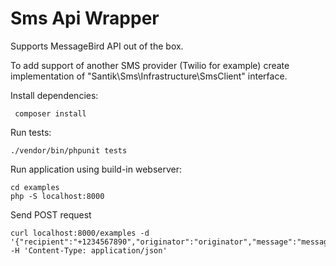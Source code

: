 # Sms Api Wrapper

Supports MessageBird API out of the box.

To add support of another SMS provider (Twilio for example) create implementation of "Santik\Sms\Infrastructure\SmsClient" interface. 

Install dependencies:
    
     composer install
     
Run tests:

    ./vendor/bin/phpunit tests 

Run application using build-in webserver:
    
    cd examples
    php -S localhost:8000

Send POST request
    
    curl localhost:8000/examples -d '{"recipient":"+1234567890","originator":"originator","message":"message"}' -H 'Content-Type: application/json'